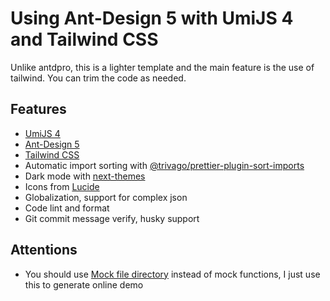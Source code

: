 # Using Ant-Design 5 with UmiJS 4 and Tailwind CSS

Unlike antdpro, this is a lighter template and the main feature is the use of tailwind.
You can trim the code as needed.

## Features

- [UmiJS 4](https://github.com/umijs/umi)
- [Ant-Design 5](https://github.com/ant-design/ant-design)
- [Tailwind CSS](https://github.com/tailwindlabs/tailwindcss)
- Automatic import sorting with [@trivago/prettier-plugin-sort-imports](https://github.com/trivago/prettier-plugin-sort-imports)
- Dark mode with [next-themes](https://github.com/pacocoursey/next-themes)
- Icons from [Lucide](https://lucide.dev)
- Globalization, support for complex json
- Code lint and format
- Git commit message verify, husky support

## Attentions

- You should use [Mock file directory](https://umijs.org/docs/guides/mock#mock) instead of mock functions, I just use this to generate online demo
